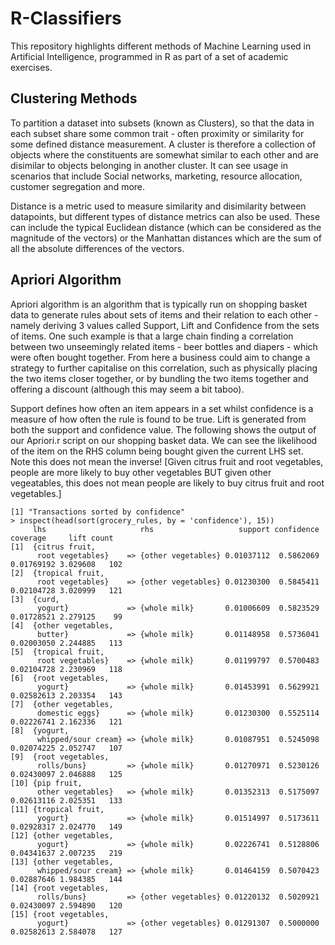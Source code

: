 # R-Classifiers

This repository highlights different methods of Machine Learning used in Artificial Intelligence, programmed in R as part of a set of academic exercises.

<h2> Clustering Methods </h2>
<p> To partition a dataset into subsets (known as Clusters), so that the data in each subset share some common trait - often proximity or similarity for some defined distance measurement. A cluster is therefore a collection of objects where the constituents are somewhat similar to each other and are disimilar to objects belonging in another cluster. It can see usage in scenarios that include Social networks, marketing, resource allocation, customer segregation and more. </p>

<p> Distance is a metric used to measure similarity and disimilarity between datapoints, but different types of distance metrics can also be used. These can include the typical Euclidean distance (which can be considered as the magnitude of the vectors) or the Manhattan distances which are the sum of all the absolute differences of the vectors. </p>

<h3></h3>

<h2> Apriori Algorithm </h2>
<p>Apriori algorithm is an algorithm that is typically run on shopping basket data to generate rules about sets of items and their relation to each other - namely deriving 3 values called Support, Lift and Confidence from the sets of items. One such example is that a large chain finding a correlation between two unseemingly related items - beer bottles and diapers - which were often bought together. From here a business could aim to change a strategy to further capitalise on this correlation, such as physically placing the two items closer together, or by bundling the two items together and offering a discount (although this may seem a bit taboo). </p>

<p> Support defines how often an item appears in a set whilst confidence is a measure of how often the rule is found to be true. Lift is generated from both the support and confidence value. The following shows the output of our Apriori.r script on our shopping basket data. We can see the likelihood of the item on the RHS column being bought given the current LHS set. Note this does not mean the inverse! [Given citrus fruit and root vegetables, people are more likely to buy other vegetables BUT given other vegeatables, this does not mean people are likely to buy citrus fruit and root vegetables.] </p>

```
[1] "Transactions sorted by confidence"
> inspect(head(sort(grocery_rules, by = 'confidence'), 15))
     lhs                     rhs                   support confidence   coverage     lift count
[1]  {citrus fruit,                                                                            
      root vegetables}    => {other vegetables} 0.01037112  0.5862069 0.01769192 3.029608   102
[2]  {tropical fruit,                                                                          
      root vegetables}    => {other vegetables} 0.01230300  0.5845411 0.02104728 3.020999   121
[3]  {curd,                                                                                    
      yogurt}             => {whole milk}       0.01006609  0.5823529 0.01728521 2.279125    99
[4]  {other vegetables,                                                                        
      butter}             => {whole milk}       0.01148958  0.5736041 0.02003050 2.244885   113
[5]  {tropical fruit,                                                                          
      root vegetables}    => {whole milk}       0.01199797  0.5700483 0.02104728 2.230969   118
[6]  {root vegetables,                                                                         
      yogurt}             => {whole milk}       0.01453991  0.5629921 0.02582613 2.203354   143
[7]  {other vegetables,                                                                        
      domestic eggs}      => {whole milk}       0.01230300  0.5525114 0.02226741 2.162336   121
[8]  {yogurt,                                                                                  
      whipped/sour cream} => {whole milk}       0.01087951  0.5245098 0.02074225 2.052747   107
[9]  {root vegetables,                                                                         
      rolls/buns}         => {whole milk}       0.01270971  0.5230126 0.02430097 2.046888   125
[10] {pip fruit,                                                                               
      other vegetables}   => {whole milk}       0.01352313  0.5175097 0.02613116 2.025351   133
[11] {tropical fruit,                                                                          
      yogurt}             => {whole milk}       0.01514997  0.5173611 0.02928317 2.024770   149
[12] {other vegetables,                                                                        
      yogurt}             => {whole milk}       0.02226741  0.5128806 0.04341637 2.007235   219
[13] {other vegetables,                                                                        
      whipped/sour cream} => {whole milk}       0.01464159  0.5070423 0.02887646 1.984385   144
[14] {root vegetables,                                                                         
      rolls/buns}         => {other vegetables} 0.01220132  0.5020921 0.02430097 2.594890   120
[15] {root vegetables,                                                                         
      yogurt}             => {other vegetables} 0.01291307  0.5000000 0.02582613 2.584078   127
```

